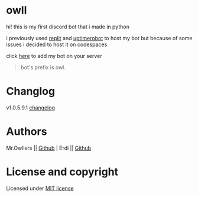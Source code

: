 # owll

hi! this is my first discord bot that i made in python

i previously used [replit](https://replit.com) and [uptimerobot](https://uptimerobot.com) to host my bot but because of some issues i decided to host it on codespaces

click [here](https://dsc.gg/owll) to add my bot on your server

> bot's prefix is owl.

# Changlog

v1.0.5.9.1 [changelog](CHANGELOG.md)

# Authors

Mr.Owllers || [Github](github.com/Mr-Owllers) | Erdi || [Github](github.com/Erdi-GitHub)

# License and copyright

Licensed under [MIT license](LICENSE)